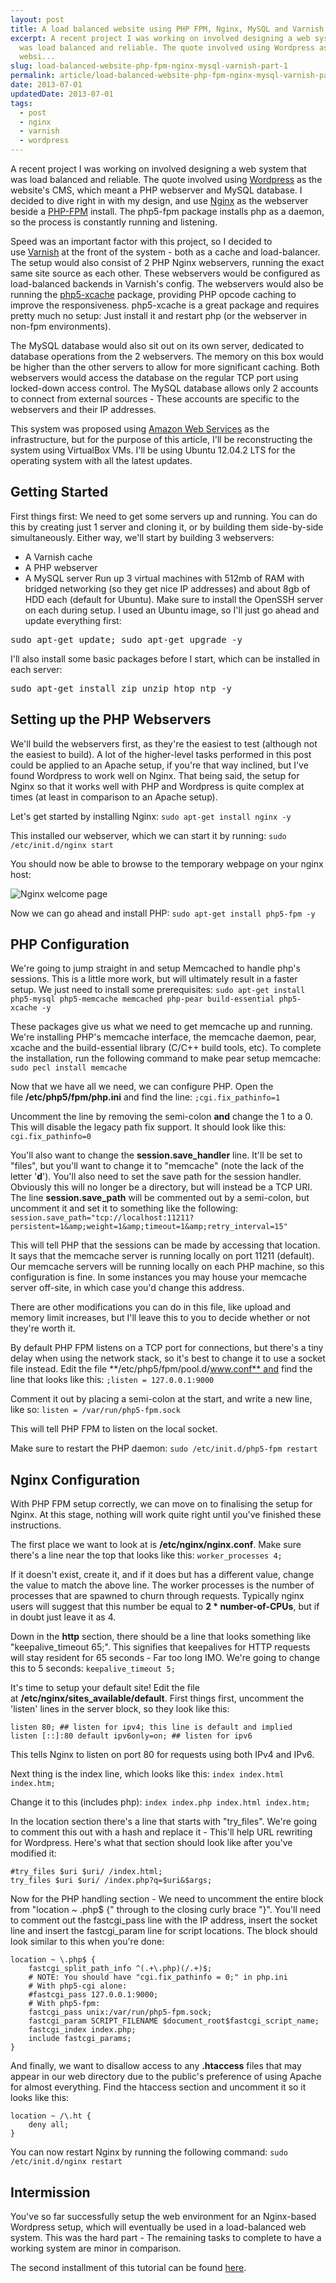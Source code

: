 ```yaml
---
layout: post
title: A load balanced website using PHP FPM, Nginx, MySQL and Varnish (Part 1)
excerpt: A recent project I was working on involved designing a web system that
  was load balanced and reliable. The quote involved using Wordpress as the
  websi...
slug: load-balanced-website-php-fpm-nginx-mysql-varnish-part-1
permalink: article/load-balanced-website-php-fpm-nginx-mysql-varnish-part-1/index.html
date: 2013-07-01
updatedDate: 2013-07-01
tags:
  - post
  - nginx
  - varnish
  - wordpress
---
```


A recent project I was working on involved designing a web system that was load balanced and reliable. The quote involved using [Wordpress](http://wordpress.com/) as the website's CMS, which meant a PHP webserver and MySQL database. I decided to dive right in with my design, and use [Nginx](http://nginx.org/en/) as the webserver beside a [PHP-FPM](http://php-fpm.org/) install. The php5-fpm package installs php as a daemon, so the process is constantly running and listening.

Speed was an important factor with this project, so I decided to use [Varnish](https://www.varnish-cache.org/) at the front of the system - both as a cache and load-balancer. The setup would also consist of 2 PHP Nginx webservers, running the exact same site source as each other. These webservers would be configured as load-balanced backends in Varnish's config. The webservers would also be running the [php5-xcache](http://xcache.lighttpd.net/) package, providing PHP opcode caching to improve the responsiveness. php5-xcache is a great package and requires pretty much no setup: Just install it and restart php (or the webserver in non-fpm environments).

The MySQL database would also sit out on its own server, dedicated to database operations from the 2 webservers. The memory on this box would be higher than the other servers to allow for more significant caching. Both webservers would access the database on the regular TCP port using locked-down access control. The MySQL database allows only 2 accounts to connect from external sources - These accounts are specific to the webservers and their IP addresses.

This system was proposed using [Amazon Web Services](http://aws.amazon.com/) as the infrastructure, but for the purpose of this article, I'll be reconstructing the system using VirtualBox VMs. I'll be using Ubuntu 12.04.2 LTS for the operating system with all the latest updates.

## Getting Started

First things first: We need to get some servers up and running. You can do this by creating just 1 server and cloning it, or by building them side-by-side simultaneously. Either way, we'll start by building 3 webservers:

*   A Varnish cache
*   A PHP webserver
*   A MySQL server
Run up 3 virtual machines with 512mb of RAM with bridged networking (so they get nice IP addresses) and about 8gb of HDD each (default for Ubuntu). Make sure to install the OpenSSH server on each during setup. I used an Ubuntu image, so I'll just go ahead and update everything first:
<pre>sudo apt-get update; sudo apt-get upgrade -y</pre>
I'll also install some basic packages before I start, which can be installed in each server:
<pre>sudo apt-get install zip unzip htop ntp -y</pre>

## Setting up the PHP Webservers

We'll build the webservers first, as they're the easiest to test (although not the easiest to build). A lot of the higher-level tasks performed in this post could be applied to an Apache setup, if you're that way inclined, but I've found Wordpress to work well on Nginx. That being said, the setup for Nginx so that it works well with PHP and Wordpress is quite complex at times (at least in comparison to an Apache setup).

Let's get started by installing Nginx:
`sudo apt-get install nginx -y`

This installed our webserver, which we can start it by running:
`sudo /etc/init.d/nginx start`

You should now be able to browse to the temporary webpage on your nginx host:

![Nginx welcome page](http://perrymitchell.net/wp-content/uploads/2013/11/nginx_welcome.png)

Now we can go ahead and install PHP:
`sudo apt-get install php5-fpm -y`

## PHP Configuration

We're going to jump straight in and setup Memcached to handle php's sessions. This is a little more work, but will ultimately result in a faster setup. We just need to install some prerequisites:
`sudo apt-get install php5-mysql php5-memcache memcached php-pear build-essential php5-xcache -y`

These packages give us what we need to get memcache up and running. We're installing PHP's memcache interface, the memcache daemon, pear, xcache and the build-essential library (C/C++ build tools, etc). To complete the installation, run the following command to make pear setup memcache:
`sudo pecl install memcache`

Now that we have all we need, we can configure PHP. Open the file **/etc/php5/fpm/php.ini** and find the line:
`;cgi.fix_pathinfo=1`

Uncomment the line by removing the semi-colon **and** change the 1 to a 0\. This will disable the legacy path fix support. It should look like this:
`cgi.fix_pathinfo=0`

You'll also want to change the **session.save_handler** line. It'll be set to "files", but you'll want to change it to "memcache" (note the lack of the letter '**d**'). You'll also need to set the save path for the session handler. Obviously this will no longer be a directory, but will instead be a TCP URI. The line **session.save_path** will be commented out by a semi-colon, but uncomment it and set it to something like the following:
`session.save_path="tcp://localhost:11211?persistent=1&amp;weight=1&amp;timeout=1&amp;retry_interval=15"`

This will tell PHP that the sessions can be made by accessing that location. It says that the memcache server is running locally on port 11211 (default). Our memcache servers will be running locally on each PHP machine, so this configuration is fine. In some instances you may house your memcache server off-site, in which case you'd change this address.

There are other modifications you can do in this file, like upload and memory limit increases, but I'll leave this to you to decide whether or not they're worth it.

By default PHP FPM listens on a TCP port for connections, but there's a tiny delay when using the network stack, so it's best to change it to use a socket file instead. Edit the file **/etc/php5/fpm/pool.d/www.conf** and find the line that looks like this:
`;listen = 127.0.0.1:9000`

Comment it out by placing a semi-colon at the start, and write a new line, like so:
`listen = /var/run/php5-fpm.sock`

This will tell PHP FPM to listen on the local socket.

Make sure to restart the PHP daemon:
`sudo /etc/init.d/php5-fpm restart`

## Nginx Configuration

With PHP FPM setup correctly, we can move on to finalising the setup for Nginx. At this stage, nothing will work quite right until you've finished these instructions.

The first place we want to look at is **/etc/nginx/nginx.conf**. Make sure there's a line near the top that looks like this:
`worker_processes 4;`

If it doesn't exist, create it, and if it does but has a different value, change the value to match the above line. The worker processes is the number of processes that are spawned to churn through requests. Typically nginx users will suggest that this number be equal to **2 * number-of-CPUs**, but if in doubt just leave it as 4.

Down in the **http** section, there should be a line that looks something like "keepalive_timeout 65;". This signifies that keepalives for HTTP requests will stay resident for 65 seconds - Far too long IMO. We're going to change this to 5 seconds:
`keepalive_timeout 5;`

It's time to setup your default site! Edit the file at **/etc/nginx/sites_available/default**. First things first, uncomment the 'listen' lines in the server block, so they look like this:

```
listen 80; ## listen for ipv4; this line is default and implied
listen [::]:80 default ipv6only=on; ## listen for ipv6
```
This tells Nginx to listen on port 80 for requests using both IPv4 and IPv6.

Next thing is the index line, which looks like this:
`index index.html index.htm;`

Change it to this (includes php):
`index index.php index.html index.htm;`

In the location section there's a line that starts with "try_files". We're going to comment this out with a hash and replace it - This'll help URL rewriting for Wordpress. Here's what that section should look like after you've modified it:
```
#try_files $uri $uri/ /index.html;
try_files $uri $uri/ /index.php?q=$uri&$args;
```

Now for the PHP handling section - We need to uncomment the entire block from "location ~ \.php$ {" through to the closing curly brace "}". You'll need to comment out the fastcgi_pass line with the IP address, insert the socket line and insert the fastcgi_param line for script locations. The block should look similar to this when you're done:

```
location ~ \.php$ {
	fastcgi_split_path_info ^(.+\.php)(/.+)$;
	# NOTE: You should have "cgi.fix_pathinfo = 0;" in php.ini
	# With php5-cgi alone:
	#fastcgi_pass 127.0.0.1:9000;
	# With php5-fpm:
	fastcgi_pass unix:/var/run/php5-fpm.sock;
	fastcgi_param SCRIPT_FILENAME $document_root$fastcgi_script_name;
	fastcgi_index index.php;
	include fastcgi_params;
}
```

And finally, we want to disallow access to any **.htaccess** files that may appear in our web directory due to the public's preference of using Apache for almost everything. Find the htaccess section and uncomment it so it looks like this:

```
location ~ /\.ht {
	deny all;
}
```

You can now restart Nginx by running the following command:
`sudo /etc/init.d/nginx restart`

## Intermission

You've so far successfully setup the web environment for an Nginx-based Wordpress setup, which will eventually be used in a load-balanced web system. This was the hard part - The remaining tasks to complete to have a working system are minor in comparison.

The second installment of this tutorial can be found [here](http://perrymitchell.net/article/load_balanced_website_php_fpm_nginx_mysql_varnish_part_2/).
